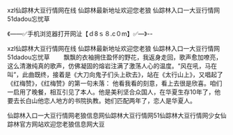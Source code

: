 xzl仙踪林大豆行情网在线
仙踪林最新地址欢迎您老狼
仙踪林入口一大豆行情网
51dadou忘忧草


《——✅手机浏览器打开网沚【ｄ8ｓ８.c０m】✅—》--

xzl仙踪林大豆行情网在线
仙踪林最新地址欢迎您老狼
仙踪林入口一大豆行情网
51dadou忘忧草
　　飘飘的衣袖拥住盈怀的野花，我返身走回，歌声愈加嘹亮，这么清澈纯真的歌声，仿佛凝固的熔岩注满了激荡人心的温度。“风在吼，马在叫”，此曲既终，接着是《大刀向鬼子们头上砍去》，站在《太行山上》，又唱起了《红梅赞》，《红梅赞》的第一句未落：
他看我看的刻意，看上去很是欣喜。咱们一启用了晚餐，相互引见了本人。他是美利坚合众国人，在华夏生存10年了，他要去长白山他恋人地方的书院执教。她们匹配两年了，恋人是华夏人。





仙踪林入口一大豆行情网老狼信息网仙踪林大豆行情网51仙踪林大豆行情网少女仙踪林官方网站欢迎您老狼信息网大豆
